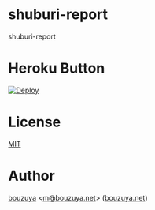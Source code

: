 # shuburi-report

shuburi-report

# Heroku Button

[![Deploy](https://www.herokucdn.com/deploy/button.png)](https://heroku.com/deploy)


# License

[MIT](LICENSE)

# Author

[bouzuya][] &lt;[m@bouzuya.net][email]&gt; ([bouzuya.net][url])

[bouzuya]: https://github.com/bouzuya/
[email]: mailto:m@bouzuya.net
[url]: http://bouzuya.net

